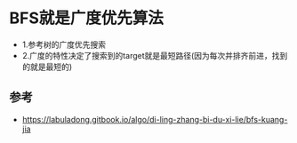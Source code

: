 BFS就是广度优先算法
==

- 1.参考树的广度优先搜索
- 2.广度的特性决定了搜索到的target就是最短路径(因为每次并排齐前进，找到的就是最短的)




## 参考
- https://labuladong.gitbook.io/algo/di-ling-zhang-bi-du-xi-lie/bfs-kuang-jia
